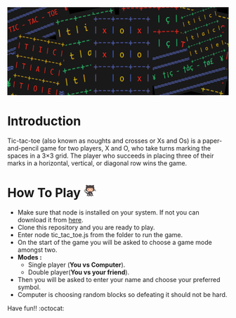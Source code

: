 <img src="https://github.com/vprince001/tic_tac_toe/blob/master/images/tic_tac_toe.png" height="200" width="1000" alt="TIC-TAC-TOE" title="Tic-Tac-Toe">

# Introduction
Tic-tac-toe (also known as noughts and crosses or Xs and Os) is a paper-and-pencil game for two players, X and O, who take turns marking the spaces in a 3×3 grid. The player who succeeds in placing three of their marks in a horizontal, vertical, or diagonal row wins the game.

# How To Play <img src="https://github.com/vprince001/tic_tac_toe/blob/master/images/swimming_octocat.gif" height="30" alt="Swimming Octocat" title="Swimming Octocat">
* Make sure that node is installed on your system. If not you can download it from [here](https://nodejs.org/en/download/).
* Clone this repository and you are ready to play.
* Enter node tic_tac_toe.js from the folder to run the game.
* On the start of the game you will be asked to choose a game mode amongst two.
* **Modes :**
  * Single player (**You vs Computer**).
  * Double player(**You vs your friend**).
* Then you will be asked to enter your name and choose your preferred symbol.
* Computer is choosing random blocks so defeating it should not be hard.

Have fun!! :octocat:

